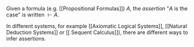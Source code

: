 Given a formula (e.g. [[Propositional Formulas]]) $A$, the *assertion* "$A$ is the case" is written $\vdash A$. 

In different systems, for example [[Axiomatic Logical Systems]], [[Natural Deduction Systems]] or [[ Sequent Calculus]]), there are different ways to infer assertions.